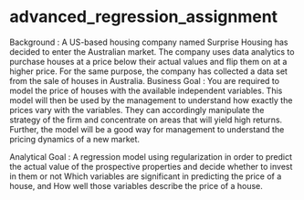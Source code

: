 # advanced_regression_assignment
Background : A US-based housing company named Surprise Housing has  decided to enter the Australian market. The company uses data analytics to  purchase houses at a price below their actual values and flip them on at a  higher price. For the same purpose, the company has collected a data set  from the sale of houses in Australia.
Business Goal : You are required to model the price of houses with the available independent variables. This  model will then be used by the management to understand how exactly the prices vary with the variables.  They can accordingly manipulate the strategy of the firm and concentrate on areas that will yield high returns.  Further, the model will be a good way for management to understand the pricing dynamics of a new market.


Analytical Goal :
A regression model using regularization in order to predict the actual value of the prospective
properties and decide whether to invest in them or not
Which variables are significant in predicting the price of a house, and
How well those variables describe the price of a house.
